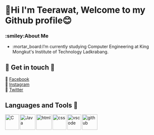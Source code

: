 # 👋Hi I'm Teerawat, Welcome to my Github profile:blush:
<h3>:smiley:About Me</h3>
<ul>
  <li> :mortar_board:I’m currently studying Computer Engineering at King Mongkut's Institute of Technology Ladkrabang. </li>
</ul>

## :love_letter: Get in touch :love_letter:
:bookmark: [Facebook](https://www.facebook.com/profile.php?id=100003479055098)<br>
:bookmark: [Instagram](https://www.instagram.com/tee.trw_/)<br>
:bookmark: [Twitter](https://twitter.com/djsjabjdkak)<br>

## Languages and Tools :wrench:
<img align="left" height="50" width="45" alt="C" src="https://www.clipartmax.com/png/full/240-2409409_c-programming-icon-c-programming-language-icon.png" />
<img align="left" height="50" width="50" alt="Java" src="https://cdn.iconscout.com/icon/free/png-256/java-60-1174953.png" />
<img align="left" height="50" width="50" alt="html" src="https://cdn-icons-png.flaticon.com/512/732/732212.png" />
<img align="left" height="50" width="45" alt="css" src="https://www.seekpng.com/png/full/141-1415372_css3-icon-png.png" />

<!-- Framework -->


<!--tools-->
<img align="left" height="50" width="45" alt="vscode" src="https://upload.wikimedia.org/wikipedia/commons/thumb/2/2d/Visual_Studio_Code_1.18_icon.svg/2056px-Visual_Studio_Code_1.18_icon.svg.png" />
<img align="left" height="50" width="50" alt="github" src="https://cdn-icons-png.flaticon.com/512/25/25231.png" />

<!--
**Teerawat36167/Teerawat36167** is a ✨ _special_ ✨ repository because its `README.md` (this file) appears on your GitHub profile.

Here are some ideas to get you started:

- 🔭 I’m currently working on ...
- 🌱 I’m currently learning ...
- 👯 I’m looking to collaborate on ...
- 🤔 I’m looking for help with ...
- 💬 Ask me about ...
- 📫 How to reach me: ...
- 😄 Pronouns: ...
- ⚡ Fun fact: ...
-->
